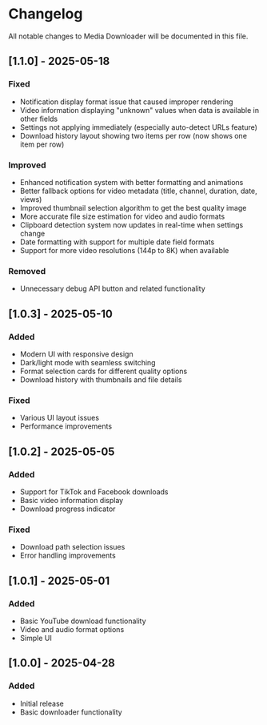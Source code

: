 # Changelog

All notable changes to Media Downloader will be documented in this file.

## [1.1.0] - 2025-05-18

### Fixed
- Notification display format issue that caused improper rendering
- Video information displaying "unknown" values when data is available in other fields
- Settings not applying immediately (especially auto-detect URLs feature)
- Download history layout showing two items per row (now shows one item per row)

### Improved
- Enhanced notification system with better formatting and animations
- Better fallback options for video metadata (title, channel, duration, date, views)
- Improved thumbnail selection algorithm to get the best quality image
- More accurate file size estimation for video and audio formats
- Clipboard detection system now updates in real-time when settings change
- Date formatting with support for multiple date field formats
- Support for more video resolutions (144p to 8K) when available

### Removed
- Unnecessary debug API button and related functionality

## [1.0.3] - 2025-05-10

### Added
- Modern UI with responsive design
- Dark/light mode with seamless switching
- Format selection cards for different quality options
- Download history with thumbnails and file details

### Fixed
- Various UI layout issues
- Performance improvements

## [1.0.2] - 2025-05-05

### Added
- Support for TikTok and Facebook downloads
- Basic video information display
- Download progress indicator

### Fixed
- Download path selection issues
- Error handling improvements

## [1.0.1] - 2025-05-01

### Added
- Basic YouTube download functionality
- Video and audio format options
- Simple UI

## [1.0.0] - 2025-04-28

### Added
- Initial release
- Basic downloader functionality 